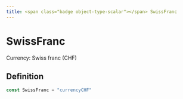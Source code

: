 ```yaml
---
title: <span class="badge object-type-scalar"></span> SwissFranc
---
```

# <span class="badge object-type-scalar"></span> SwissFranc

Currency: Swiss franc (CHF)

## Definition

```go
const SwissFranc = "currencyCHF"
```

